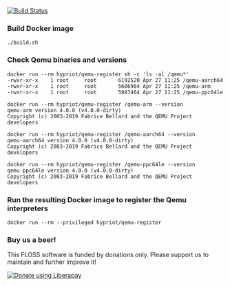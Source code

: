 [![Build Status](https://travis-ci.org/hypriot/qemu-register.svg?branch=master)](https://travis-ci.org/hypriot/qemu-register)

### Build Docker image
```
./build.sh
```


### Check Qemu binaries and versions
```
docker run --rm hypriot/qemu-register sh -c 'ls -al /qemu*'
-rwxr-xr-x    1 root     root       6192520 Apr 27 11:25 /qemu-aarch64
-rwxr-xr-x    1 root     root       5606984 Apr 27 11:25 /qemu-arm
-rwxr-xr-x    1 root     root       5987464 Apr 27 11:25 /qemu-ppc64le

docker run --rm hypriot/qemu-register /qemu-arm --version
qemu-arm version 4.0.0 (v4.0.0-dirty)
Copyright (c) 2003-2019 Fabrice Bellard and the QEMU Project developers

docker run --rm hypriot/qemu-register /qemu-aarch64 --version
qemu-aarch64 version 4.0.0 (v4.0.0-dirty)
Copyright (c) 2003-2019 Fabrice Bellard and the QEMU Project developers

docker run --rm hypriot/qemu-register /qemu-ppc64le --version
qemu-ppc64le version 4.0.0 (v4.0.0-dirty)
Copyright (c) 2003-2019 Fabrice Bellard and the QEMU Project developers
```


### Run the resulting Docker image to register the Qemu interpreters
```
docker run --rm --privileged hypriot/qemu-register
```


### Buy us a beer!

This FLOSS software is funded by donations only. Please support us to maintain and further improve it!

<a href="https://liberapay.com/Hypriot/donate"><img alt="Donate using Liberapay" src="https://liberapay.com/assets/widgets/donate.svg"></a>
